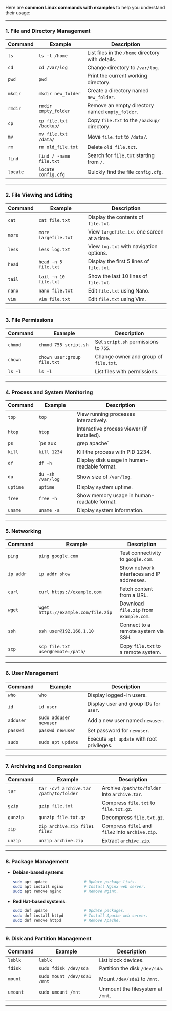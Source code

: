 Here are **common Linux commands with examples** to help you understand their usage:

---

### **1. File and Directory Management**

| Command | Example | Description |
| --- | --- | --- |
| `ls` | `ls -l /home` | List files in the `/home` directory with details. |
| `cd` | `cd /var/log` | Change directory to `/var/log`. |
| `pwd` | `pwd` | Print the current working directory. |
| `mkdir` | `mkdir new_folder` | Create a directory named `new_folder`. |
| `rmdir` | `rmdir empty_folder` | Remove an empty directory named `empty_folder`. |
| `cp` | `cp file.txt /backup/` | Copy `file.txt` to the `/backup/` directory. |
| `mv` | `mv file.txt /data/` | Move `file.txt` to `/data/`. |
| `rm` | `rm old_file.txt` | Delete `old_file.txt`. |
| `find` | `find / -name file.txt` | Search for `file.txt` starting from `/`. |
| `locate` | `locate config.cfg` | Quickly find the file `config.cfg`. |

---

### **2. File Viewing and Editing**

| Command | Example | Description |
| --- | --- | --- |
| `cat` | `cat file.txt` | Display the contents of `file.txt`. |
| `more` | `more largefile.txt` | View `largefile.txt` one screen at a time. |
| `less` | `less log.txt` | View `log.txt` with navigation options. |
| `head` | `head -n 5 file.txt` | Display the first 5 lines of `file.txt`. |
| `tail` | `tail -n 10 file.txt` | Show the last 10 lines of `file.txt`. |
| `nano` | `nano file.txt` | Edit `file.txt` using Nano. |
| `vim` | `vim file.txt` | Edit `file.txt` using Vim. |

---

### **3. File Permissions**

| Command | Example | Description |
| --- | --- | --- |
| `chmod` | `chmod 755 script.sh` | Set `script.sh` permissions to `755`. |
| `chown` | `chown user:group file.txt` | Change owner and group of `file.txt`. |
| `ls -l` | `ls -l` | List files with permissions. |

---

### **4. Process and System Monitoring**

| Command | Example | Description |
| --- | --- | --- |
| `top` | `top` | View running processes interactively. |
| `htop` | `htop` | Interactive process viewer (if installed). |
| `ps` | `ps aux | grep apache` |
| `kill` | `kill 1234` | Kill the process with PID 1234. |
| `df` | `df -h` | Display disk usage in human-readable format. |
| `du` | `du -sh /var/log` | Show size of `/var/log`. |
| `uptime` | `uptime` | Display system uptime. |
| `free` | `free -h` | Show memory usage in human-readable format. |
| `uname` | `uname -a` | Display system information. |

---

### **5. Networking**

| Command | Example | Description |
| --- | --- | --- |
| `ping` | `ping google.com` | Test connectivity to `google.com`. |
| `ip addr` | `ip addr show` | Show network interfaces and IP addresses. |
| `curl` | `curl https://example.com` | Fetch content from a URL. |
| `wget` | `wget https://example.com/file.zip` | Download `file.zip` from `example.com`. |
| `ssh` | `ssh user@192.168.1.10` | Connect to a remote system via SSH. |
| `scp` | `scp file.txt user@remote:/path/` | Copy `file.txt` to a remote system. |

---

### **6. User Management**

| Command | Example | Description |
| --- | --- | --- |
| `who` | `who` | Display logged-in users. |
| `id` | `id user` | Display user and group IDs for `user`. |
| `adduser` | `sudo adduser newuser` | Add a new user named `newuser`. |
| `passwd` | `passwd newuser` | Set password for `newuser`. |
| `sudo` | `sudo apt update` | Execute `apt update` with root privileges. |

---

### **7. Archiving and Compression**

| Command | Example | Description |
| --- | --- | --- |
| `tar` | `tar -cvf archive.tar /path/to/folder` | Archive `/path/to/folder` into `archive.tar`. |
| `gzip` | `gzip file.txt` | Compress `file.txt` to `file.txt.gz`. |
| `gunzip` | `gunzip file.txt.gz` | Decompress `file.txt.gz`. |
| `zip` | `zip archive.zip file1 file2` | Compress `file1` and `file2` into `archive.zip`. |
| `unzip` | `unzip archive.zip` | Extract `archive.zip`. |

---

### **8. Package Management**

- **Debian-based systems**:
    
    ```bash
    sudo apt update                # Update package lists.
    sudo apt install nginx         # Install Nginx web server.
    sudo apt remove nginx          # Remove Nginx.
    
    ```
    
- **Red Hat-based systems**:
    
    ```bash
    sudo dnf update                # Update packages.
    sudo dnf install httpd         # Install Apache web server.
    sudo dnf remove httpd          # Remove Apache.
    
    ```
    

---

### **9. Disk and Partition Management**

| Command | Example | Description |
| --- | --- | --- |
| `lsblk` | `lsblk` | List block devices. |
| `fdisk` | `sudo fdisk /dev/sda` | Partition the disk `/dev/sda`. |
| `mount` | `sudo mount /dev/sda1 /mnt` | Mount `/dev/sda1` to `/mnt`. |
| `umount` | `sudo umount /mnt` | Unmount the filesystem at `/mnt`. |

---
